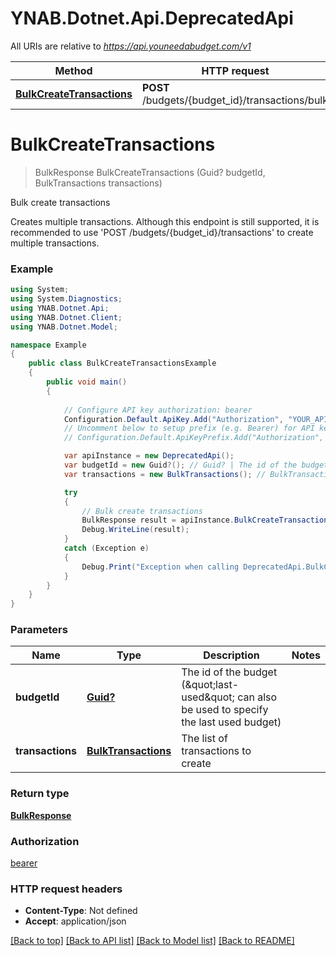 # YNAB.Dotnet.Api.DeprecatedApi

All URIs are relative to *https://api.youneedabudget.com/v1*

Method | HTTP request | Description
------------- | ------------- | -------------
[**BulkCreateTransactions**](DeprecatedApi.md#bulkcreatetransactions) | **POST** /budgets/{budget_id}/transactions/bulk | Bulk create transactions


<a name="bulkcreatetransactions"></a>
# **BulkCreateTransactions**
> BulkResponse BulkCreateTransactions (Guid? budgetId, BulkTransactions transactions)

Bulk create transactions

Creates multiple transactions.  Although this endpoint is still supported, it is recommended to use 'POST /budgets/{budget_id}/transactions' to create multiple transactions.

### Example
```csharp
using System;
using System.Diagnostics;
using YNAB.Dotnet.Api;
using YNAB.Dotnet.Client;
using YNAB.Dotnet.Model;

namespace Example
{
    public class BulkCreateTransactionsExample
    {
        public void main()
        {
            
            // Configure API key authorization: bearer
            Configuration.Default.ApiKey.Add("Authorization", "YOUR_API_KEY");
            // Uncomment below to setup prefix (e.g. Bearer) for API key, if needed
            // Configuration.Default.ApiKeyPrefix.Add("Authorization", "Bearer");

            var apiInstance = new DeprecatedApi();
            var budgetId = new Guid?(); // Guid? | The id of the budget (\"last-used\" can also be used to specify the last used budget)
            var transactions = new BulkTransactions(); // BulkTransactions | The list of transactions to create

            try
            {
                // Bulk create transactions
                BulkResponse result = apiInstance.BulkCreateTransactions(budgetId, transactions);
                Debug.WriteLine(result);
            }
            catch (Exception e)
            {
                Debug.Print("Exception when calling DeprecatedApi.BulkCreateTransactions: " + e.Message );
            }
        }
    }
}
```

### Parameters

Name | Type | Description  | Notes
------------- | ------------- | ------------- | -------------
 **budgetId** | [**Guid?**](.md)| The id of the budget (\&quot;last-used\&quot; can also be used to specify the last used budget) | 
 **transactions** | [**BulkTransactions**](BulkTransactions.md)| The list of transactions to create | 

### Return type

[**BulkResponse**](BulkResponse.md)

### Authorization

[bearer](../README.md#bearer)

### HTTP request headers

 - **Content-Type**: Not defined
 - **Accept**: application/json

[[Back to top]](#) [[Back to API list]](../README.md#documentation-for-api-endpoints) [[Back to Model list]](../README.md#documentation-for-models) [[Back to README]](../README.md)

